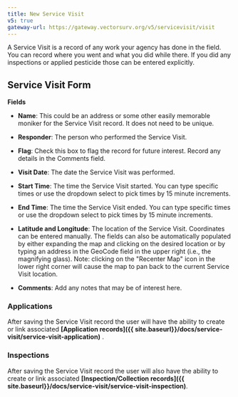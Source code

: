 ```yaml
---
title: New Service Visit
v5: true
gateway-url: https://gateway.vectorsurv.org/v5/servicevisit/visit
---
```


A Service Visit is a record of any work your agency has done in the field. You can record where you went and what you did while there. If you did any inspections or applied pesticide those can be entered explicitly.

## Service Visit Form

**Fields**

- **Name**: This could be an address or some other easily memorable moniker for the Service Visit record. It does not need to be unique.

- **Responder**: The person who performed the Service Visit.

- **Flag**: Check this box to flag the record for future interest. Record any details in the Comments field.

- **Visit Date**: The date the Service Visit was performed.

- **Start Time**: The time the Service Visit started. You can type specific times or use the dropdown
  select to pick times by 15 minute increments.

- **End Time**: The time the Service Visit ended. You can type specific times or use the dropdown
  select to pick times by 15 minute increments.

- **Latitude and Longitude**: The location of the Service Visit. Coordinates can be entered manually. The fields can also be automatically populated by either expanding the map and clicking on the desired location or by typing an address in the GeoCode field in the upper right (i.e., the magnifying glass). Note: clicking on the "Recenter Map" icon in the lower right corner will cause the map to pan back to the current Service Visit location.

- **Comments**: Add any notes that may be of interest here.

### Applications

After saving the Service Visit record the user will have the ability to create or link associated **[Application records]({{ site.baseurl}}/docs/service-visit/service-visit-application)** .

### Inspections

After saving the Service Visit record the user will also have the ability to create or link associated **[Inspection/Collection records]({{ site.baseurl}}/docs/service-visit/service-visit-inspection)**.
